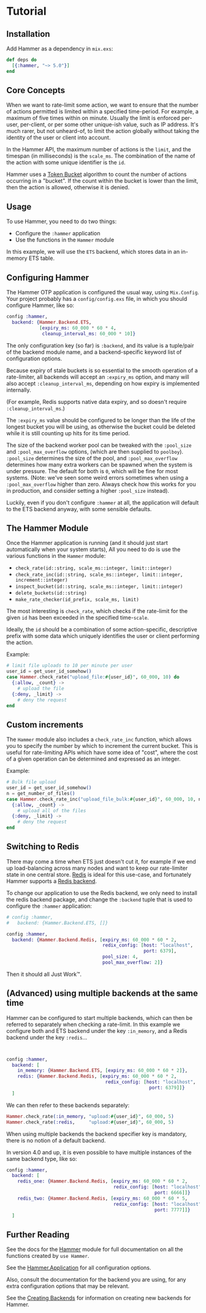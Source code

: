 # Tutorial


## Installation

Add Hammer as a dependency in `mix.exs`:

```elixir
def deps do
  [{:hammer, "~> 5.0"}]
end
```


## Core Concepts

When we want to rate-limit some action, we want to ensure that the number of
actions permitted is limited within a specified time-period. For example, a
maximum of five times within on minute. Usually the limit is enforced per-user,
per-client, or per some other unique-ish value, such as IP address. It's much
rarer, but not unheard-of, to limit the action globally without taking the
identity of the user or client into account.

In the Hammer API, the maximum number of actions is the `limit`, and the
timespan (in milliseconds) is the `scale_ms`. The combination of the name of the
action with some unique identifier is the `id`.

Hammer uses a [Token Bucket](https://en.wikipedia.org/wiki/Token_bucket)
algorithm to count the number of actions occurring in a "bucket". If the count
within the bucket is lower than the limit, then the action is allowed, otherwise
it is denied.


## Usage

To use Hammer, you need to do two things:

- Configure the `:hammer` application
- Use the functions in the `Hammer` module

In this example, we will use the `ETS` backend, which stores data in an
in-memory ETS table.


## Configuring Hammer

The Hammer OTP application is configured the usual way, using `Mix.Config`.
Your project probably has a `config/config.exs` file, in which you should
configure Hammer, like so:

```elixir
config :hammer,
  backend: {Hammer.Backend.ETS,
            [expiry_ms: 60_000 * 60 * 4,
             cleanup_interval_ms: 60_000 * 10]}
```

The only configuration key (so far) is `:backend`, and its value is a tuple/pair
of the backend module name, and a backend-specific keyword list of configuration
options.

Because expiry of stale buckets is so essential to the smooth operation of a
rate-limiter, all backends will accept an `:expiry_ms` option, and many will
also accept `:cleanup_interval_ms`, depending on how expiry is implemented
internally.

(For example, Redis supports native data expiry, and so doesn't require
`:cleanup_interval_ms`.)

The `:expiry_ms` value should be configured to be longer than the life of the
longest bucket you will be using, as otherwise the bucket could be deleted while
it is still counting up hits for its time period.

The size of the backend worker pool can be tweaked with the `:pool_size` and
`:pool_max_overflow` options, (which are then supplied to `poolboy`). `:pool_size`
determines the size of the pool, and `:pool_max_overflow` determines how many extra
workers can be spawned when the system is under pressure. The default for both is `0`,
which will be fine for most systems. (Note: we've seen some weird errors sometimes when using a `:pool_max_overflow` higher than zero. Always check how this works for you in production, and consider setting a higher `:pool_size` instead).

Luckily, even if you don't configure `:hammer` at all, the application will
default to the ETS backend anyway, with some sensible defaults.


## The Hammer Module

Once the Hammer application is running (and it should just start automatically
when your system starts), All you need to do is use the various functions in the
`Hammer` module:

- `check_rate(id::string, scale_ms::integer, limit::integer)`
- `check_rate_inc(id::string, scale_ms::integer, limit::integer, increment::integer)`
- `inspect_bucket(id::string, scale_ms::integer, limit::integer)`
- `delete_buckets(id::string)`
- `make_rate_checker(id_prefix, scale_ms, limit)`

The most interesting is `check_rate`, which checks if the rate-limit for the
given `id` has been exceeded in the specified time-`scale`.

Ideally, the `id` should be a combination of some action-specific, descriptive
prefix with some data which uniquely identifies the user or client performing
the action.

Example:

```elixir
# limit file uploads to 10 per minute per user
user_id = get_user_id_somehow()
case Hammer.check_rate("upload_file:#{user_id}", 60_000, 10) do
  {:allow, _count} ->
    # upload the file
  {:deny, _limit} ->
    # deny the request
end
```


## Custom increments

The `Hammer` module also includes  a `check_rate_inc` function, which allows you
to specify the number by which to increment the current bucket. This is useful
for rate-limiting APIs which have some idea of "cost", where the cost of a given
operation can be determined and expressed as an integer.

Example:

```elixir
# Bulk file upload
user_id = get_user_id_somehow()
n = get_number_of_files()
case Hammer.check_rate_inc("upload_file_bulk:#{user_id}", 60_000, 10, n) do
  {:allow, _count} ->
    # upload all of the files
  {:deny, _limit} ->
    # deny the request
end
```


## Switching to Redis

There may come a time when ETS just doesn't cut it, for example if we end up
load-balancing across many nodes and want to keep our rate-limiter state in one
central store. [Redis](https://redis.io) is ideal for this use-case, and
fortunately Hammer supports
a [Redis backend](https://github.com/ExHammer/hammer-backend-redis).

To change our application to use the Redis backend, we only need to install the
redis backend package, and change the `:backend` tuple that is used to configure
the `:hammer` application:

```elixir
# config :hammer,
#   backend: {Hammer.Backend.ETS, []}

config :hammer,
  backend: {Hammer.Backend.Redis, [expiry_ms: 60_000 * 60 * 2,
                                   redix_config: [host: "localhost",
                                                  port: 6379],
                                   pool_size: 4,
                                   pool_max_overflow: 2]}
```

Then it should all Just Work™.


## (Advanced) using multiple backends at the same time

Hammer can be configured to start multiple backends, which can then be referred
to separately when checking a rate-limit. In this example we configure both and
ETS backend under the key `:in_memory`, and a Redis backend under the key
`:redis`...

```elixir


config :hammer,
  backend: [
    in_memory: {Hammer.Backend.ETS, [expiry_ms: 60_000 * 60 * 2]},
    redis: {Hammer.Backend.Redis, [expiry_ms: 60_000 * 60 * 2,
                                    redix_config: [host: "localhost",
                                                    port: 6379]]}
  ]
```

We can then refer to these backends separately:

```elixir
Hammer.check_rate(:in_memory, "upload:#{user_id}", 60_000, 5)
Hammer.check_rate(:redis,     "upload:#{user_id}", 60_000, 5)
```

When using multiple backends the backend specifier key is mandatory, there is no
notion of a default backend.

In version 4.0 and up, it is even possible to have multiple instances of the same
backend type, like so:

```elixir
config :hammer,
  backend: [
    redis_one: {Hammer.Backend.Redis, [expiry_ms: 60_000 * 60 * 2,
                                       redix_config: [host: "localhost",
                                                      port: 6666]]}
    redis_two: {Hammer.Backend.Redis, [expiry_ms: 60_000 * 60 * 5,
                                       redix_config: [host: "localhost",
                                                      port: 7777]]}
  ]
```


## Further Reading

See the docs for the [Hammer](/hammer/Hammer.html) module for full documentation
on all the functions created by `use Hammer`.

See the [Hammer.Application](/hammer/Hammer.Application.html) for all
configuration options.

Also, consult the documentation for the backend you are using, for any extra
configuration options that may be relevant.

See the [Creating Backends](/hammer/creatingbackends.html) for information on
creating new backends for Hammer.
